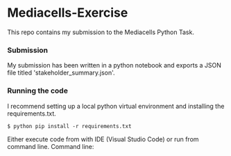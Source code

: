# Mediacells-Exercise

This repo contains my submission to the Mediacells Python Task.

### Submission 

My submission has been written in a python notebook and exports a JSON file titled 'stakeholder_summary.json'.

### Running the code
I recommend setting up a local python virtual environment and installing the requirements.txt.
```
$ python pip install -r requirements.txt
```
Either execute code from with IDE (Visual Studio Code) or run from command line.
Command line:
```

```




